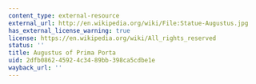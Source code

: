 ```yaml
---
content_type: external-resource
external_url: http://en.wikipedia.org/wiki/File:Statue-Augustus.jpg
has_external_license_warning: true
license: https://en.wikipedia.org/wiki/All_rights_reserved
status: ''
title: Augustus of Prima Porta
uid: 2dfb0862-4592-4c34-89bb-398ca5cdbe1e
wayback_url: ''
---
```

